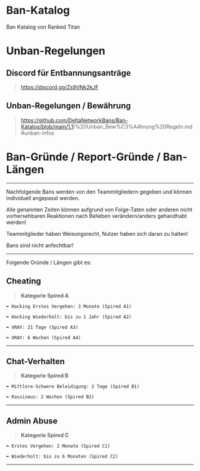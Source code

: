 # Ban-Katalog
Ban Katalog von Ranked Titan

# Unban-Regelungen

## Discord für Entbannungsanträge
> https://discord.gg/Zs9VNk2kJF

## Unban-Regelungen / Bewährung
> https://github.com/DeltaNetworkBans/Ban-Katalog/blob/main/1.1)%20Unban_Bew%C3%A4hrung%20Regeln.md#unban-infos 


# Ban-Gründe / Report-Gründe / Ban-Längen
----------------------------------------------------------

Nachfolgende Bans werden von den Teammitgliedern gegeben und können individuell angepasst werden.

Alle genannten Zeiten können aufgrund von Folge-Taten oder anderen nicht vorhersehbaren Reaktionen nach Belieben verändern/anders gehandhabt werden!

Teammitglieder haben Weisungsrecht, Nutzer haben sich daran zu halten!

Bans sind nicht anfechtbar!

----------------------------------------------------------

Folgende Gründe / Längen gibt es:

## Cheating
> **Kategorie Spired A**
```
➥ Hacking Erstes Vergehen: 3 Monate (Spired A1)                   

➥ Hacking Wiederholt: bis zu 1 Jahr (Spired A2)   

➥ XRAY: 21 Tage (Spired A3)  

➥ XRAY: 6 Wochen (Spired A4)   
```
----------------------------------------------------------

## Chat-Verhalten
> **Kategorie Spired B**
```
➥ Mittlere-Schwere Beleidigung: 2 Tage (Spired B1)                   

➥ Rassismus: 2 Wochen (Spired B2)   
```
----------------------------------------------------------

## Admin Abuse
> **Kategorie Spired C**
```
➥ Erstes Vergehen: 2 Monate (Spired C1)                   

➥ Wiederholt: bis zu 6 Monaten (Spired C2)  
```
----------------------------------------------------------
